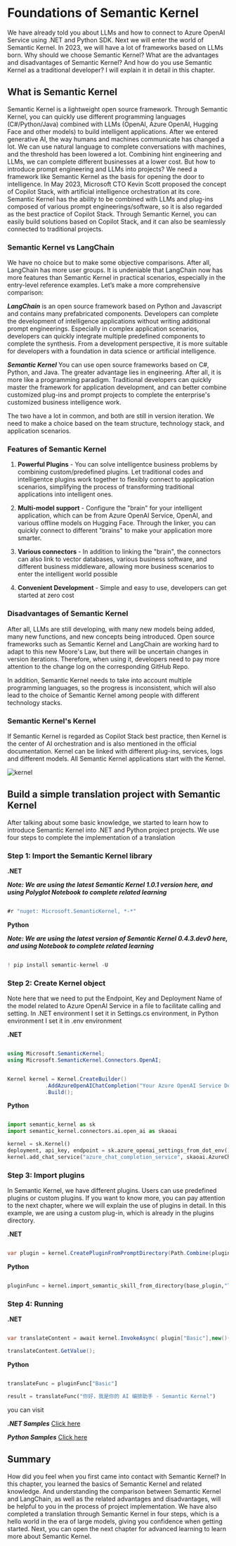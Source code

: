 # **Foundations of Semantic Kernel**

We have already told you about LLMs and how to connect to Azure OpenAI Service using .NET and Python SDK. Next we will enter the world of Semantic Kernel. In 2023, we will have a lot of frameworks based on LLMs born. Why should we choose Semantic Kernel? What are the advantages and disadvantages of Semantic Kernel? And how do you use Semantic Kernel as a traditional developer? I will explain it in detail in this chapter.

## **What is Semantic Kernel**

Semantic Kernel is a lightweight open source framework. Through Semantic Kernel, you can quickly use different programming languages ​​(C#/Python/Java) combined with LLMs (OpenAI, Azure OpenAI, Hugging Face and other models) to build intelligent applications. After we entered generative AI, the way humans and machines communicate has changed a lot. We can use natural language to complete conversations with machines, and the threshold has been lowered a lot. Combining hint engineering and LLMs, we can complete different businesses at a lower cost. But how to introduce prompt engineering and LLMs into projects? We need a framework like Semantic Kernel as the basis for opening the door to intelligence. In May 2023, Microsoft CTO Kevin Scott proposed the concept of Copilot Stack, with artificial intelligence orchestration at its core. Semantic Kernel has the ability to be combined with LLMs and plug-ins composed of various prompt engineerings/software, so it is also regarded as the best practice of Copilot Stack. Through Semantic Kernel, you can easily build solutions based on Copilot Stack, and it can also be seamlessly connected to traditional projects.

### **Semantic Kernel vs LangChain**

We have no choice but to make some objective comparisons. After all, LangChain has more user groups. It is undeniable that LangChain now has more features than Semantic Kernel in practical scenarios, especially in the entry-level reference examples. Let’s make a more comprehensive comparison:

***LangChain*** is an open source framework based on Python and Javascript and contains many prefabricated components. Developers can complete the development of intelligence applications without writing additional prompt engineerings. Especially in complex application scenarios, developers can quickly integrate multiple predefined components to complete the synthesis. From a development perspective, it is more suitable for developers with a foundation in data science or artificial intelligence.

***Semantic Kernel*** You can use open source frameworks based on C#, Python, and Java. The greater advantage lies in engineering. After all, it is more like a programming paradigm. Traditional developers can quickly master the framework for application development, and can better combine customized plug-ins and prompt projects to complete the enterprise's customized business intelligence work.

The two have a lot in common, and both are still in version iteration. We need to make a choice based on the team structure, technology stack, and application scenarios.

### **Features of Semantic Kernel**

1. **Powerful Plugins** - You can solve intelligentce business problems by combining custom/predefined plugins. Let traditional codes and intelligentce plugins work together to flexibly connect to application scenarios, simplifying the process of transforming traditional applications into intelligent ones.

2. **Multi-model support** - Configure the "brain" for your intelligent application, which can be from Azure OpenAI Service, OpenAI, and various offline models on Hugging Face. Through the linker, you can quickly connect to different "brains" to make your application more smarter.

3. **Various connectors** - In addition to linking the "brain", the connectors can also link to vector databases, various business software, and different business middleware, allowing more business scenarios to enter the intelligent world possible

4. **Convenient Development** - Simple and easy to use, developers can get started at zero cost

### **Disadvantages of Semantic Kernel**

After all, LLMs are still developing, with many new models being added, many new functions, and new concepts being introduced. Open source frameworks such as Semantic Kernel and LangChain are working hard to adapt to this new Moore's Law, but there will be uncertain changes in version iterations. Therefore, when using it, developers need to pay more attention to the change log on the corresponding GitHub Repo.

In addition, Semantic Kernel needs to take into account multiple programming languages, so the progress is inconsistent, which will also lead to the choice of Semantic Kernel among people with different technology stacks.


### **Semantic Kernel's Kernel**

If Semantic Kernel is regarded as Copilot Stack best practice, then Kernel is the center of AI orchestration and is also mentioned in the official documentation. Kernel can be linked with different plug-ins, services, logs and different models. All Semantic Kernel applications start with the Kernel.

![kernel](../../imgs/02/kernel.png)


## **Build a simple translation project with Semantic Kernel**

After talking about some basic knowledge, we started to learn how to introduce Semantic Kernel into .NET and Python project projects. We use four steps to complete the implementation of a translation

### **Step 1: Import the Semantic Kernel library**


**.NET**

***Note: We are using the latest Semantic Kernel 1.0.1 version here, and using Polyglot Notebook to complete related learning***


```csharp

#r "nuget: Microsoft.SemanticKernel, *-*"

```


**Python**


***Note: We are using the latest version of Semantic Kernel 0.4.3.dev0 here, and using Notebook to complete related learning***


```python

! pip install semantic-kernel -U

```


### **Step 2: Create Kernel object**

Note here that we need to put the Endpoint, Key and Deployment Name of the model related to Azure OpenAI Service in a  file to facilitate calling and setting. In .NET environment I set it in Settings.cs environment, in Python environment I set it in .env environment

**.NET**

```csharp

using Microsoft.SemanticKernel;
using Microsoft.SemanticKernel.Connectors.OpenAI;


Kernel kernel = Kernel.CreateBuilder()
            .AddAzureOpenAIChatCompletion("Your Azure OpenAI Service Deployment Name" , "Your Azure OpenAI Service Endpoint", "Your Azure OpenAI Service API Key")
            .Build();

```

**Python**

```python

import semantic_kernel as sk
import semantic_kernel.connectors.ai.open_ai as skaoai

kernel = sk.Kernel()
deployment, api_key, endpoint = sk.azure_openai_settings_from_dot_env()
kernel.add_chat_service("azure_chat_completion_service", skaoai.AzureChatCompletion(deployment,endpoint,api_key=api_key,api_version = "2023-07-01-preview"))


```
### **Step 3: Import plugins**

In Semantic Kernel, we have different plugins. Users can use predefined plugins or custom plugins. If you want to know more, you can pay attention to the next chapter, where we will explain the use of plugins in detail. In this example, we are using a custom plug-in, which is already in the plugins directory.


**.NET**

```csharp

var plugin = kernel.CreatePluginFromPromptDirectory(Path.Combine(pluginDirectory, "TranslatePlugin"));


```


**Python**

```python

pluginFunc = kernel.import_semantic_skill_from_directory(base_plugin,"TranslatePlugin")

```


### **Step 4: Running**


**.NET**

```csharp

var translateContent = await kernel.InvokeAsync( plugin["Basic"],new(){["input"] = "你好，我是你的 AI 编排助手 - Semantic Kernel"});

translateContent.GetValue();


```


**Python**

```python

translateFunc = pluginFunc["Basic"]

result = translateFunc("你好，我是你的 AI 编排助手 - Semantic Kernel")


```

you can visit


***.NET Samples*** [Click here](https://github.com/microsoft/SemanticKernelCookBook/blob/main/notebooks/dotNET/02/LearnSK.ipynb)

***Python Samples*** [Click here](https://github.com/microsoft/SemanticKernelCookBook/blob/main/notebooks/python/02/LearnSK.ipynb)


## **Summary**

How did you feel when you first came into contact with Semantic Kernel? In this chapter, you learned the basics of Semantic Kernel and related knowledge. And understanding the comparison between Semantic Kernel and LangChain, as well as the related advantages and disadvantages, will be helpful to you in the process of project implementation. We have also completed a translation through Semantic Kernel in four steps, which is a hello world in the era of large models, giving you confidence when getting started. Next, you can open the next chapter for advanced learning to learn more about Semantic Kernel.









